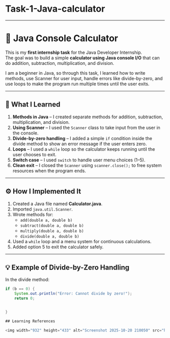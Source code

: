 # Task-1-Java-calculator



---

# 🧮 Java Console Calculator

This is my **first internship task** for the Java Developer Internship.  
The goal was to build a simple **calculator using Java console I/O** that can do addition, subtraction, multiplication, and division.

I am a beginner in Java, so through this task, I learned how to write methods, use Scanner for user input, handle errors like divide-by-zero, and use loops to make the program run multiple times until the user exits.

---

## 🧠 What I Learned

1. **Methods in Java** – I created separate methods for addition, subtraction, multiplication, and division.
2. **Using Scanner** – I used the `Scanner` class to take input from the user in the console.
3. **Divide-by-zero handling** – I added a simple `if` condition inside the divide method to show an error message if the user enters zero.
4. **Loops** – I used a `while` loop so the calculator keeps running until the user chooses to exit.
5. **Switch case** – I used `switch` to handle user menu choices (1–5).
6. **Clean exit** – I closed the `Scanner` using `scanner.close();` to free system resources when the program ends.

---

## ⚙️ How I Implemented It

1. Created a Java file named **Calculator.java**.
2. Imported `java.util.Scanner`.
3. Wrote methods for:
   - `add(double a, double b)`
   - `subtract(double a, double b)`
   - `multiply(double a, double b)`
   - `divide(double a, double b)`
4. Used a `while` loop and a menu system for continuous calculations.
5. Added option 5 to exit the calculator safely.

---

## 💡 Example of Divide-by-Zero Handling
In the divide method:
```java
if (b == 0) {
    System.out.println("Error: Cannot divide by zero!");
    return 0;


}

## Learning References

<img width="932" height="433" alt="Screenshot 2025-10-20 210050" src="https://github.com/user-attachments/assets/3c7e17b6-57e5-45aa-ab14-9e268b0d3ff7" />


